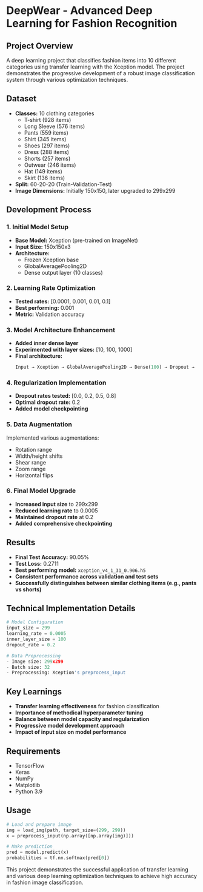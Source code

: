 # DeepWear - Advanced Deep Learning for Fashion Recognition

## Project Overview
A deep learning project that classifies fashion items into 10 different categories using transfer learning with the Xception model. The project demonstrates the progressive development of a robust image classification system through various optimization techniques.

## Dataset
- **Classes:** 10 clothing categories
  - T-shirt (928 items)
  - Long Sleeve (576 items)
  - Pants (559 items)
  - Shirt (345 items)
  - Shoes (297 items)
  - Dress (288 items)
  - Shorts (257 items)
  - Outwear (246 items)
  - Hat (149 items)
  - Skirt (136 items)
- **Split:** 60-20-20 (Train-Validation-Test)
- **Image Dimensions:** Initially 150x150, later upgraded to 299x299

## Development Process
### 1. Initial Model Setup
- **Base Model:** Xception (pre-trained on ImageNet)
- **Input Size:** 150x150x3
- **Architecture:**
  - Frozen Xception base
  - GlobalAveragePooling2D
  - Dense output layer (10 classes)

### 2. Learning Rate Optimization
- **Tested rates:** [0.0001, 0.001, 0.01, 0.1]
- **Best performing:** 0.001
- **Metric:** Validation accuracy

### 3. Model Architecture Enhancement
- **Added inner dense layer**
- **Experimented with layer sizes:** [10, 100, 1000]
- **Final architecture:**
  ```python
  Input → Xception → GlobalAveragePooling2D → Dense(100) → Dropout → Dense(10)
  ```

### 4. Regularization Implementation
- **Dropout rates tested:** [0.0, 0.2, 0.5, 0.8]
- **Optimal dropout rate:** 0.2
- **Added model checkpointing**

### 5. Data Augmentation
Implemented various augmentations:
- Rotation range
- Width/height shifts
- Shear range
- Zoom range
- Horizontal flips

### 6. Final Model Upgrade
- **Increased input size** to 299x299
- **Reduced learning rate** to 0.0005
- **Maintained dropout rate** at 0.2
- **Added comprehensive checkpointing**

## Results
- **Final Test Accuracy:** 90.05%
- **Test Loss:** 0.2711
- **Best performing model:** `xception_v4_1_31_0.906.h5`
- **Consistent performance across validation and test sets**
- **Successfully distinguishes between similar clothing items (e.g., pants vs shorts)**

## Technical Implementation Details
```python
# Model Configuration
input_size = 299
learning_rate = 0.0005
inner_layer_size = 100
dropout_rate = 0.2

# Data Preprocessing
- Image size: 299x299
- Batch size: 32
- Preprocessing: Xception's preprocess_input
```

## Key Learnings
- **Transfer learning effectiveness** for fashion classification
- **Importance of methodical hyperparameter tuning**
- **Balance between model capacity and regularization**
- **Progressive model development approach**
- **Impact of input size on model performance**

## Requirements
- TensorFlow
- Keras
- NumPy
- Matplotlib
- Python 3.9

## Usage
```python
# Load and prepare image
img = load_img(path, target_size=(299, 299))
x = preprocess_input(np.array([np.array(img)]))

# Make prediction
pred = model.predict(x)
probabilities = tf.nn.softmax(pred[0])
```

This project demonstrates the successful application of transfer learning and various deep learning optimization techniques to achieve high accuracy in fashion image classification.
